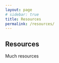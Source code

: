 ```yaml
---
layout: page
# sidebar: true
title: Resources
permalink: /resources/
---
```


## Resources

Much resources
